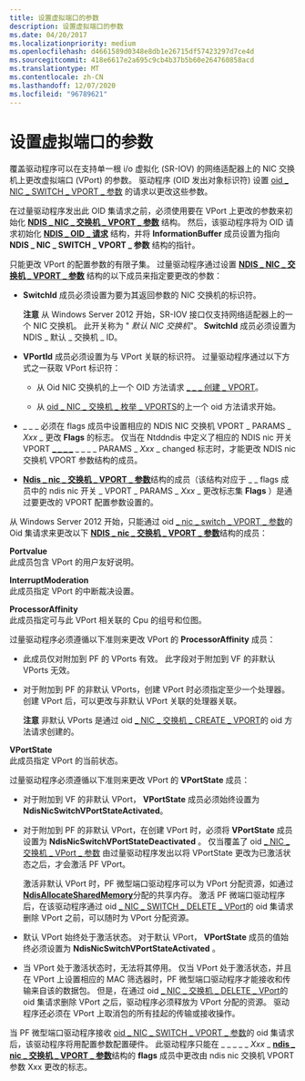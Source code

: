 ```yaml
---
title: 设置虚拟端口的参数
description: 设置虚拟端口的参数
ms.date: 04/20/2017
ms.localizationpriority: medium
ms.openlocfilehash: d4661589d0348e8db1e26715df57423297d7ce4d
ms.sourcegitcommit: 418e6617e2a695c9cb4b37b5b60e264760858acd
ms.translationtype: MT
ms.contentlocale: zh-CN
ms.lasthandoff: 12/07/2020
ms.locfileid: "96789621"
---
```

# <a name="setting-the-parameters-of-a-virtual-port"></a>设置虚拟端口的参数


覆盖驱动程序可以在支持单一根 i/o 虚拟化 (SR-IOV) 的网络适配器上的 NIC 交换机上更改虚拟端口 (VPort) 的参数。 驱动程序 (OID 发出对象标识符) 设置 [oid \_ NIC \_ SWITCH \_ VPORT \_ 参数](./oid-nic-switch-vport-parameters.md) 的请求以更改这些参数。

在过量驱动程序发出此 OID 集请求之前，必须使用要在 VPort 上更改的参数来初始化 [**NDIS \_ NIC \_ 交换机 \_ VPORT \_ 参数**](/windows-hardware/drivers/ddi/ntddndis/ns-ntddndis-_ndis_nic_switch_vport_parameters) 结构。 然后，该驱动程序将为 OID 请求初始化 [**NDIS \_ OID \_ 请求**](/windows-hardware/drivers/ddi/ndis/ns-ndis-_ndis_oid_request) 结构，并将 **InformationBuffer** 成员设置为指向 **NDIS \_ NIC \_ SWITCH \_ VPORT \_ 参数** 结构的指针。

只能更改 VPort 的配置参数的有限子集。 过量驱动程序通过设置 [**NDIS \_ NIC \_ 交换机 \_ VPORT \_ 参数**](/windows-hardware/drivers/ddi/ntddndis/ns-ntddndis-_ndis_nic_switch_vport_parameters) 结构的以下成员来指定要更改的参数：

-   **SwitchId** 成员必须设置为要为其返回参数的 NIC 交换机的标识符。

    **注意**  从 Windows Server 2012 开始，SR-IOV 接口仅支持网络适配器上的一个 NIC 交换机。 此开关称为 " *默认 NIC 交换机*"。 **SwitchId** 成员必须设置为 NDIS \_ 默认 \_ 交换机 \_ ID。

     

-   **VPortId** 成员必须设置为与 VPort 关联的标识符。 过量驱动程序通过以下方式之一获取 VPort 标识符：

    -   从 Oid NIC 交换机的上一个 OID 方法请求 [ \_ \_ \_ 创建 \_ VPORT](./oid-nic-switch-create-vport.md)。

    -   从 [oid \_ NIC \_ 交换机 \_ 枚举 \_ VPORTS](./oid-nic-switch-enum-vports.md)的上一个 oid 方法请求开始。

-   \_ \_ \_ 必须在 flags 成员中设置相应的 NDIS NIC 交换机 VPORT \_ PARAMS \_ *Xxx* \_ 更改 **Flags** 的标志。 仅当在 Ntddndis 中定义了相应的 NDIS nic 开关 VPORT [**\_ \_ \_ \_**](/windows-hardware/drivers/ddi/ntddndis/ns-ntddndis-_ndis_nic_switch_vport_parameters) \_ \_ \_ \_ PARAMS \_ *Xxx* \_ changed 标志时，才能更改 NDIS nic 交换机 VPORT 参数结构的成员。

-   [**Ndis \_ nic \_ 交换机 \_ VPORT \_ 参数**](/windows-hardware/drivers/ddi/ntddndis/ns-ntddndis-_ndis_nic_switch_vport_parameters)结构的成员（该结构对应于 \_ \_ flags 成员中的 ndis nic 开关 \_ VPORT \_ PARAMS \_ *Xxx* \_ 更改标志集 **Flags** ）是通过要更改的 VPORT 配置参数设置的。

从 Windows Server 2012 开始，只能通过 oid [ \_ nic \_ switch \_ VPORT \_ 参数](./oid-nic-switch-vport-parameters.md)的 Oid 集请求来更改以下 [**NDIS \_ nic \_ 交换机 \_ VPORT \_ 参数**](/windows-hardware/drivers/ddi/ntddndis/ns-ntddndis-_ndis_nic_switch_vport_parameters)结构的成员：

<a href="" id="portname"></a>**Portvalue**  
此成员包含 VPort 的用户友好说明。

<a href="" id="interruptmoderation"></a>**InterruptModeration**  
此成员指定 VPort 的中断裁决设置。

<a href="" id="processoraffinity"></a>**ProcessorAffinity**  
此成员指定可与此 VPort 相关联的 Cpu 的组号和位图。

过量驱动程序必须遵循以下准则来更改 VPort 的 **ProcessorAffinity** 成员：

-   此成员仅对附加到 PF 的 VPorts 有效。 此字段对于附加到 VF 的非默认 VPorts 无效。

-   对于附加到 PF 的非默认 VPorts，创建 VPort 时必须指定至少一个处理器。 创建 VPort 后，可以更改与非默认 VPort 关联的处理器关联。

    **注意**  非默认 VPorts 是通过 oid [ \_ NIC \_ 交换机 \_ CREATE \_ VPORT](./oid-nic-switch-create-vport.md)的 oid 方法请求创建的。

     

<a href="" id="vportstate"></a>**VPortState**  
此成员指定 VPort 的当前状态。

过量驱动程序必须遵循以下准则来更改 VPort 的 **VPortState** 成员：

-   对于附加到 VF 的非默认 VPort， **VPortState** 成员必须始终设置为 **NdisNicSwitchVPortStateActivated**。

-   对于附加到 PF 的非默认 VPort，在创建 VPort 时，必须将 **VPortState** 成员设置为 **NdisNicSwitchVPortStateDeactivated** 。 仅当覆盖了 oid [ \_ NIC \_ 交换机 \_ VPort \_ 参数](./oid-nic-switch-vport-parameters.md) 由过量驱动程序发出以将 VPortState 更改为已激活状态之后，才会激活 PF VPort。

    激活非默认 VPort 时，PF 微型端口驱动程序可以为 VPort 分配资源，如通过 [**NdisAllocateSharedMemory**](/windows-hardware/drivers/ddi/ndis/nf-ndis-ndisallocatesharedmemory)分配的共享内存。 激活 PF 微端口驱动程序后，在该驱动程序通过 oid [ \_ NIC \_ SWITCH \_ DELETE \_ VPort](./oid-nic-switch-delete-vport.md)的 oid 集请求删除 VPort 之前，可以随时为 VPort 分配资源。

-   默认 VPort 始终处于激活状态。 对于默认 VPort， **VPortState** 成员的值始终必须设置为 **NdisNicSwitchVPortStateActivated** 。

-   当 VPort 处于激活状态时，无法将其停用。 仅当 VPort 处于激活状态，并且在 VPort 上设置相应的 MAC 筛选器时，PF 微型端口驱动程序才能接收和传输来自该的数据包。 但是，在通过 oid [ \_ NIC \_ 交换机 \_ DELETE \_ VPort](./oid-nic-switch-delete-vport.md)的 oid 集请求删除 VPort 之后，驱动程序必须释放为 VPort 分配的资源。 驱动程序还必须在 VPort 上取消包的所有挂起的传输或接收操作。

当 PF 微型端口驱动程序接收 [oid \_ NIC \_ SWITCH \_ VPORT \_ 参数](./oid-nic-switch-vport-parameters.md)的 oid 集请求后，该驱动程序将用配置参数配置硬件。 此驱动程序只能在 \_ \_ \_ \_ \_ *Xxx* \_ [**ndis \_ nic \_ 交换机 \_ VPORT \_ 参数**](/windows-hardware/drivers/ddi/ntddndis/ns-ntddndis-_ndis_nic_switch_vport_parameters)结构的 **flags** 成员中更改由 ndis nic 交换机 VPORT 参数 Xxx 更改的标志。

 

